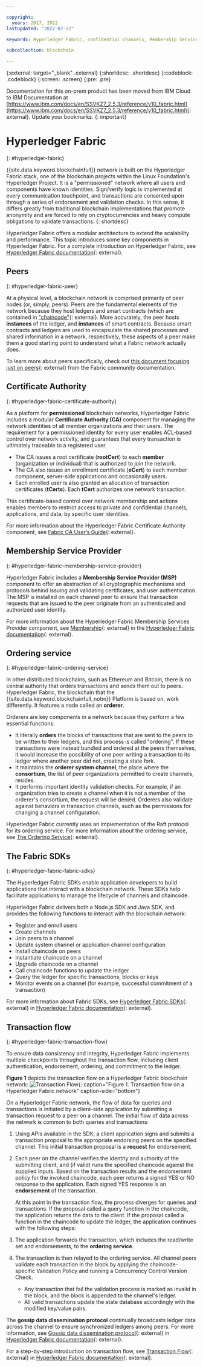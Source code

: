 ```yaml
---

copyright:
  years: 2017, 2022
lastupdated: "2022-07-22"

keywords: Hyperledger Fabric, confidential channels, Membership Service Provider, Linux Foundation, SDKs, modular architecture, permissioned network

subcollection: blockchain

---
```


{:external: target="_blank" .external}
{:shortdesc: .shortdesc}
{:codeblock: .codeblock}
{:screen: .screen}
{:pre: .pre}




Documentation for this on-prem product has been moved from IBM Cloud to IBM Documentation at [https://www.ibm.com/docs/en/SSVKZ7_2.5.3/reference/v10_fabric.html](https://www.ibm.com/docs/en/SSVKZ7_2.5.3/reference/v10_fabric.html){: external}. Update your bookmarks.
{: important}

# Hyperledger Fabric
{: #hyperledger-fabric}

{{site.data.keyword.blockchainfull}} network is built on the Hyperledger Fabric stack, one of the blockchain projects within the Linux Foundation's Hyperledger Project. It is a "permissioned" network where all users and components have known identities. Sign/verify logic is implemented at every communication touchpoint, and transactions are consented upon through a series of endorsement and validation checks. In this sense, it differs greatly from traditional blockchain implementations that promote anonymity and are forced to rely on cryptocurrencies and heavy compute obligations to validate transactions.
{: shortdesc}

Hyperledger Fabric offers a modular architecture to extend the scalability and performance. This topic introduces some key components in Hyperledger Fabric. For a complete introduction on Hyperledger Fabric, see [Hyperledger Fabric documentation](https://hyperledger-fabric.readthedocs.io/en/release-1.4/){: external}.

## Peers
{: #hyperledger-fabric-peer}

At a physical level, a blockchain network is comprised primarily of peer nodes (or, simply, peers). Peers are the fundamental elements of the network because they host ledgers and smart contracts (which are contained in ["chaincode"](https://hyperledger-fabric.readthedocs.io/en/release-1.4/developapps/chaincodenamespace.html){: external}. More accurately, the peer hosts **instances** of the ledger, and **instances** of smart contracts. Because smart contracts and ledgers are used to encapsulate the shared processes and shared information in a network, respectively, these aspects of a peer make them a good starting point to understand what a Fabric network actually does.

To learn more about peers specifically, check out [this document focusing just on peers](https://hyperledger-fabric.readthedocs.io/en/release-1.4/peers/peers.html){: external} from the Fabric community documentation.

## Certificate Authority
{: #hyperledger-fabric-certificate-authority}

As a platform for **permissioned** blockchain networks, Hyperledger Fabric includes a modular **Certificate Authority (CA)** component for managing the network identities of all member organizations and their users. The requirement for a permissioned identity for every user enables ACL-based control over network activity, and guarantees that every transaction is ultimately traceable to a registered user.
* The CA issues a root certificate (**rootCert**) to each **member** (organization or individual) that is authorized to join the network.
* The CA also issues an enrollment certificate (**eCert**) to each member component, server-side applications and occasionally users.
* Each enrolled user is also granted an allocation of transaction certificates (**tCerts**). Each **tCert** authorizes one network transaction.

This certificate-based control over network membership and actions enables members to restrict access to private and confidential channels, applications, and data, by specific user identities.

For more information about the Hyperledger Fabric Certificate Authority component, see [Fabric CA User’s Guide](https://hyperledger-fabric-ca.readthedocs.io/en/release-1.4/){: external}.

## Membership Service Provider
{: #hyperledger-fabric-membership-service-provider}

Hyperledger Fabric includes a **Membership Service Provider (MSP)** component to offer an abstraction of all cryptographic mechanisms and protocols behind issuing and validating certificates, and user authentication. The MSP is installed on each channel peer to ensure that transaction requests that are issued to the peer originate from an authenticated and authorized user identity.

For more information about the Hyperledger Fabric Membership Services Provider component, see [Membership](https://hyperledger-fabric.readthedocs.io/en/release-1.4/membership/membership.html){: external} in the [Hyperledger Fabric documentation](https://hyperledger-fabric.readthedocs.io/en/release-1.4/){: external}.

## Ordering service
{: #hyperledger-fabric-ordering-service}

In other distributed blockchains, such as Ethereum and Bitcoin, there is no central authority that orders transactions and sends them out to peers. Hyperledger Fabric, the blockchain that the {{site.data.keyword.blockchainfull_notm}} Platform is based on, work differently. It features a node called an **orderer**.

Orderers are key components in a network because they perform a few essential functions:

- It literally **orders** the blocks of transactions that are sent to the peers to be written to their ledgers, and this process is called "ordering". If these transactions were instead bundled and ordered at the peers themselves, it would increase the possibility of one peer writing a transaction to its ledger where another peer did not, creating a state fork.
- It maintains the **orderer system channel**, the place where the **consortium**, the list of peer organizations permitted to create channels, resides.
- It performs important identity validation checks. For example, if an organization tries to create a channel when it is not a member of the orderer's consortium, the request will be denied. Orderers also validate against behaviors in transaction channels, such as the permissions for changing a channel configuration.

Hyperledger Fabric currently uses an implementation of the Raft protocol for its ordering service. For more information about the ordering service, see [The Ordering Service](https://hyperledger-fabric.readthedocs.io/en/release-1.4/orderer/ordering_service.html){: external}.

## The Fabric SDKs
{: #hyperledger-fabric-fabric-sdks}

The Hyperledger Fabric SDKs enable application developers to build applications that interact with a blockchain network. These SDKs help facilitate applications to manage the lifecycle of channels and chaincode.

Hyperledger Fabric delivers both a Node.js SDK and Java SDK, and provides the following functions to interact with the blockchain network:

* Register and enroll users
* Create channels
* Join peers to a channel
* Update system channel or application channel configuration
* Install chaincode on peers
* Instantiate chaincode on a channel
* Upgrade chaincode on a channel
* Call chaincode functions to update the ledger
* Query the ledger for specific transactions, blocks or keys
* Monitor events on a channel (for example, successful commitment of a transaction)

For more information about Fabric SDKs, see [Hyperledger Fabric SDKs](https://hyperledger-fabric.readthedocs.io/en/release-1.4/fabric-sdks.html){: external} in [Hyperledger Fabric documentation](https://hyperledger-fabric.readthedocs.io/en/release-1.4/){: external}.

## Transaction flow
{: #hyperledger-fabric-transaction-flow}

To ensure data consistency and integrity, Hyperledger Fabric implements multiple checkpoints throughout the transaction flow, including client authentication, endorsement, ordering, and commitment to the ledger.

**Figure 1** depicts the transaction flow on a Hyperledger Fabric blockchain network:
![Transaction Flow](../images/v10_txflow.svg "Transaction flow on a Hyperledger Fabric network"){: caption="Figure 1. Transaction flow on a Hyperledger Fabric network" caption-side="bottom"}

On a Hyperledger Fabric network, the flow of data for queries and transactions is initiated by a client-side application by submitting a transaction request to a peer on a channel. The initial flow of data across the network is common to both queries and transactions:

1. Using APIs available in the SDK, a client application signs and submits a transaction proposal to the appropriate endorsing peers on the specified channel. This initial transaction proposal is a **request** for endorsement.
2. Each peer on the channel verifies the identity and authority of the submitting client, and (if valid) runs the specified chaincode against the supplied inputs. Based on the transaction results and the endorsement policy for the invoked chaincode, each peer returns a signed YES or NO response to the application. Each signed YES response is an **endorsement** of the transaction.

    At this point in the transaction flow, the process diverges for queries and transactions. If the proposal called a query function in the chaincode, the application returns the data to the client. If the proposal called a function in the chaincode to update the ledger, the application continues with the following steps:
3. The application forwards the transaction, which includes the read/write set and endorsements, to the **ordering service**.
4. The transaction is then relayed to the ordering service. All channel peers validate each transaction in the block by applying the chaincode-specific Validation Policy and running a Concurrency Control Version Check.
    * Any transaction that fail the validation process is marked as invalid in the block, and the block is appended to the channel's ledger.
    * All valid transactions update the state database accordingly with the modified key/value pairs.

The **gossip data dissemination protocol** continually broadcasts ledger data across the channel to ensure synchronized ledgers among peers. For more information, see [Gossip data dissemination protocol](https://hyperledger-fabric.readthedocs.io/en/release-1.4/gossip.html){: external} in
[Hyperledger Fabric documentation](https://hyperledger-fabric.readthedocs.io/en/release-1.4/){: external}.

For a step-by-step introduction on transaction flow, see [Transaction Flow](https://hyperledger-fabric.readthedocs.io/en/release-1.4/txflow.html){: external} in [Hyperledger Fabric documentation](https://hyperledger-fabric.readthedocs.io/en/release-1.4/){: external}.
